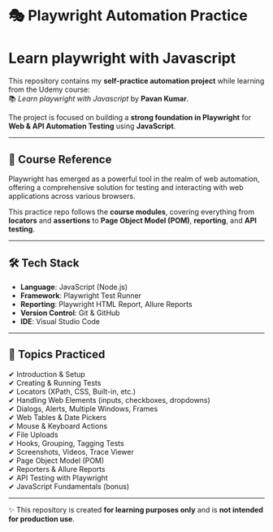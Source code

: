 # 🎭 Playwright Automation Practice
#  Learn playwright with Javascript 

This repository contains my **self-practice automation project** while learning from the Udemy course:  
📚 *Learn playwright with Javascript* by **Pavan Kumar**.

The project is focused on building a **strong foundation in Playwright** for **Web & API Automation Testing** using **JavaScript**.

---

## 📖 Course Reference

Playwright has emerged as a powerful tool in the realm of web automation, offering a comprehensive solution for testing and interacting with web applications across various browsers.  

This practice repo follows the **course modules**, covering everything from **locators** and **assertions** to **Page Object Model (POM)**, **reporting**, and **API testing**.

---

## 🛠️ Tech Stack

- **Language**: JavaScript (Node.js)  
- **Framework**: Playwright Test Runner  
- **Reporting**: Playwright HTML Report, Allure Reports  
- **Version Control**: Git & GitHub  
- **IDE**: Visual Studio Code  

---

## 📂 Topics Practiced

✔ Introduction & Setup  
✔ Creating & Running Tests  
✔ Locators (XPath, CSS, Built-in, etc.)  
✔ Handling Web Elements (inputs, checkboxes, dropdowns)  
✔ Dialogs, Alerts, Multiple Windows, Frames  
✔ Web Tables & Date Pickers  
✔ Mouse & Keyboard Actions  
✔ File Uploads  
✔ Hooks, Grouping, Tagging Tests  
✔ Screenshots, Videos, Trace Viewer  
✔ Page Object Model (POM)  
✔ Reporters & Allure Reports  
✔ API Testing with Playwright  
✔ JavaScript Fundamentals (bonus)  

---

✨ This repository is created **for learning purposes only** and is **not intended for production use**.  
